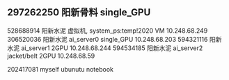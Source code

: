 297262250    阳新骨料                               single_GPU
--------------------------------------------------------------


528688914    阳新水泥 虚拟机, system_ps:temp!2020    VM             10.248.68.249
306520036    阳新水泥 ai_server0                    single_GPU     10.248.68.203 
594321116    阳新水泥 ai_server1                    2GPU           10.248.68.244
594534185    阳新水泥 ai_server2 jacket/belt        2GPU           10.248.68.59

202417081    myself ubunutu notebook

